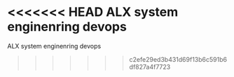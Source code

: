 <<<<<<< HEAD
ALX system enginenring devops
=======
ALX system enginenring devops
>>>>>>> c2efe29ed3b431d69f13b6c591b6df827a4f7723

